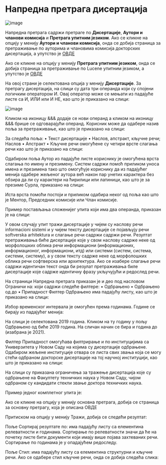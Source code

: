 # Напредна претрага дисертација
 
 ![image](https://user-images.githubusercontent.com/29538544/164965710-859ae40b-a6be-4511-b00c-638cb9e30d59.png)
 
Напредна претрага садржи претраге по **Дисертације**, **Аутори и чланови комисија** и **Претрага упитним језиком**. 
Ако се кликне на опцију у менију **Аутори и чланови комисија**, онда се добија страница за претраживање по ауторима и члановима комисија докторских дисертација, а упутство је [ОВДЕ](autoriClanoviKomisija.md)

Ако се кликне на опцију у менију **Претрага упитним језиком**, онда се добија страница за претраживање по Lucene упитним језиком, а упутство је [ОВДЕ](pretragaUpitnimJezikom.md)

На овој страни је селектована опција у менију **Дисертације**. За претрагу дисертација, на слици су дата три операнда који су спојени логичким оператором И. Овај оператор може се мењати из падајуће листе са И, ИЛИ или И НЕ, као што је приказано на слици:

![image](https://user-images.githubusercontent.com/29538544/164965727-d3715b25-f226-4e0b-ae85-6c4e0b8f52f4.png)
 
Кликом на иконицу &&& додаје се нови операнд а кликом на иконицу &&& брише се одговарајући операнд. 
Koрисник може да одабере назив поља за претраживање, као што је приказано на слици:  
 
За следећа поља:
•	Текст дисертације
•	Наслов, aпстракт, кључне речи; Наслов 
•	Апстракт 
•	Кључне речи
 омогућене су четири врсте слагања речи као што је приказано на слици: 

 

Одабиром поља Аутор из падајуће листе кориснику је омогућена врста слагања по имену и презимену. Систем садржи помоћ приликом уноса имена и презимена тако што омогућује кориснику да из падајућег менија одабере жељеног аутора већ након пар унетих карактера без обзира да ли су карактери на ћирилици или латиници, као што је за презиме Сурла, приказано на слици: 
 
Иста врста помоћи постоји и приликом одабира неког од поља као што је Ментор, Председник комисије или Члан комисије.

Пример постављања сложенијег упита који има два операнда, приказан је на слици: 

 

У овом случају упит тражи дисертације у чијем су наслову речи informacioni sistemi и у чијем тексту дисертације се појављују речи softverska arhitektura и слагање речи садржи садржи речи. Резултат претраживања биће дисертације које у свом наслову садрже неке од морфолошких облика речи информациони (информационих, информационог, информациони, итд) или системи (систем, система, системи, систему), а у свом тексту садрже неке од морфолошких облика речи софтверска или архитектура.  Ако се изабере слагање речи садржи идентичан текст онда би резулат претраживања биле дисертације које садрже идентичну фразу укључујући и редослед речи.

На страници Напредна претрага приказан је и део под насловом Ограничи на: који садржи следеће филтере: 
•	Одбрањено
•	Одбрањено од  до
•	Припадност
Филтер Одбрањено има падајућу листу, као што је приказано на слици: 

 

Избор временског интервала је омогућен према годинама. Године се бирају из падајућег менија:

 



На слици је селектована 2019 година. Кликом на ту годину у пољу Одбрањено од биће 2019 година. На сличан начин се бира и година до (изабрана је 2021). 

Филтер Припадност омогућава филтрирање и по институцијима са Универзитета у Новом Саду на којима су дисертације одбрањене. Одабиром жељене институције отвара се листа свих звања која се могу стећи одбраном докторске дисертације на тој научној институцији, као што је приказано на слици: 
   

На слици су приказана ограничења за тражење дисертација које су одбрањене на Факултету техничких наука у Новом Саду, чијом одбраном су кандидати стекли звање доктора техничких наука. 

Пример једног комплетног упита је: 
 

Ако се кликне на опцију у менију основна претрага, добија се страница за основну претрагу, која је описана ОВДЕ

Притиском на опцију у менију Тражи, добија се следећи резултат:
 

Поље Сортирај резултате по: има падајућу листу са елементина релеватности и годинама.  Сортирање по релеватности значи да ће на почетку листе бити документи који имају више појава захтеваних речи. Сортирање по годинама је у опадајућем редоследу. 

Поље Стил: има падајућу листу са елементина структурни и кључне речи. Ако се одабере стил кључне речи, онда се добија следећа слика: 
 

